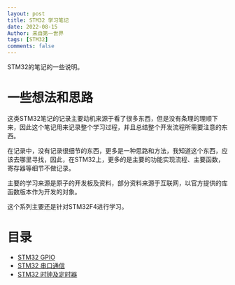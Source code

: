 ```yaml
---
layout: post
title: STM32 学习笔记
date: 2022-08-15
Author: 来自第一世界
tags: [STM32]
comments: false
---
```

STM32的笔记的一些说明。

# 一些想法和思路

这类STM32笔记的记录主要动机来源于看了很多东西，但是没有条理的理顺下来，因此这个笔记用来记录整个学习过程，并且总结整个开发流程所需要注意的东西。

在记录中，没有记录很细节的东西，更多是一种思路和方法，我知道这个东西，应该去哪里寻找，因此，在STM32上，更多的是主要的功能实现流程、主要函数，寄存器等细节不做记录。

主要的学习来源是原子的开发板及资料，部分资料来源于互联网，以官方提供的库函数版本作为开发的对象。

这个系列主要还是针对STM32F4进行学习。

# 目录

- [STM32 GPIO](https://balculus.github.io/Sand/STM32-GPIO/ "GPIO")
- [STM32 串口通信](https://balculus.github.io/Sand/STM32-USART/)
- [STM32 时钟及定时器](https://balculus.github.io/Sand/STM32-clock/)
